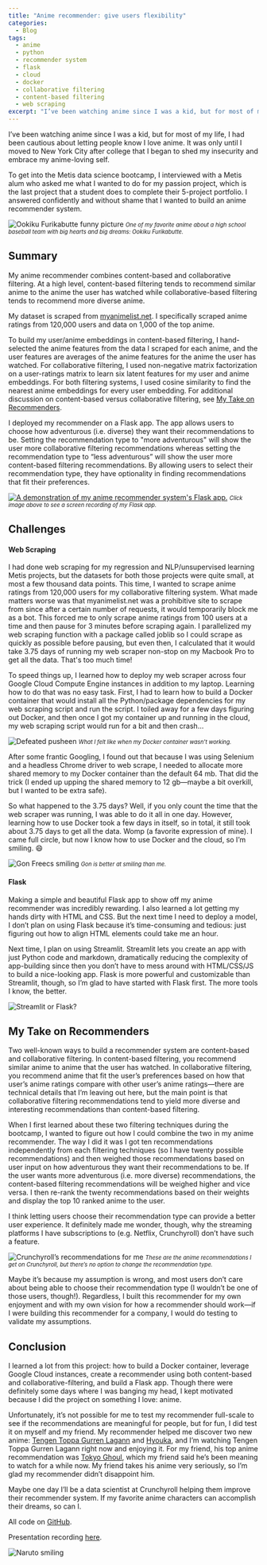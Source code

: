 ```yaml
---
title: "Anime recommender: give users flexibility"
categories:
  - Blog
tags:
  - anime
  - python
  - recommender system
  - flask
  - cloud
  - docker
  - collaborative filtering
  - content-based filtering
  - web scraping
excerpt: "I’ve been watching anime since I was a kid, but for most of my life, I had been cautious about letting people know I love anime."
---
```

I’ve been watching anime since I was a kid, but for most of my life, I had been cautious about letting people know I love anime. It was only until I moved to New York City after college that I began to shed my insecurity and embrace my anime-loving self.

To get into the Metis data science bootcamp, I interviewed with a Metis alum who asked me what I wanted to do for my passion project, which is the last project that a student does to complete their 5-project portfolio. I answered confidently and without shame that I wanted to build an anime recommender system.

![Ookiku Furikabutte funny picture](https://wallpapercave.com/wp/wp5109395.jpg)
<span style="font-size: .8em; font-style: italic;">One of my favorite anime about a high school baseball team with big hearts and big dreams: Ookiku Furikabutte.</span>

## Summary
My anime recommender combines content-based and collaborative filtering. At a high level, content-based filtering tends to recommend similar anime to the anime the user has watched while collaborative-based filtering tends to recommend more diverse anime.

My dataset is scraped from [myanimelist.net](https://myanimelist.net/). I specifically scraped anime ratings from 120,000 users and data on 1,000 of the top anime.

To build my user/anime embeddings in content-based filtering, I hand-selected the anime features from the data I scraped for each anime, and the user features are averages of the anime features for the anime the user has watched. For collaborative filtering, I used non-negative matrix factorization on a user-ratings matrix to learn six latent features for my user and anime embeddings. For both filtering systems, I used cosine similarity to find the nearest anime embeddings for every user embedding. For additional discussion on content-based versus collaborative filtering, see [My Take on Recommenders](#my-take-on-recommenders).

I deployed my recommender on a Flask app. The app allows users to choose how adventurous (i.e. diverse) they want their recommendations to be. Setting the recommendation type to "more adventurous" will show the user more collaborative filtering recommendations whereas setting the recommendation type to “less adventurous” will show the user more content-based filtering recommendations. By allowing users to select their recommendation type, they have optionality in finding recommendations that fit their preferences.

[![A demonstration of my anime recommender system's Flask app.](https://user-images.githubusercontent.com/62628676/97792286-b8978b00-1bb2-11eb-8a9d-7df79a578d28.png)](http://www.youtube.com/watch?v=gIjnmhQGLa4 "anime-recommender-flask-app-demo")
<span style="font-size: .8em; font-style: italic;">Click image above to see a screen recording of my Flask app.</span>

## Challenges
#### Web Scraping

I had done web scraping for my regression and NLP/unsupervised learning Metis projects, but the datasets for both those projects were quite small, at most a few thousand data points. This time, I wanted to scrape anime ratings from 120,000 users for my collaborative filtering system. What made matters worse was that myanimelist.net was a prohibitive site to scrape from since after a certain number of requests, it would temporarily block me as a bot. This forced me to only scrape anime ratings from 100 users at a time and then pause for 3 minutes before scraping again. I parallelized my web scraping function with a package called joblib so I could scrape as quickly as possible before pausing, but even then, I calculated that it would take 3.75 days of running my web scraper non-stop on my Macbook Pro to get all the data. That's too much time!

To speed things up, I learned how to deploy my web scraper across four Google Cloud Compute Engine instances in addition to my laptop. Learning how to do that was no easy task. First, I had to learn how to build a Docker container that would install all the Python/package dependencies for my web scraping script and run the script. I toiled away for a few days figuring out Docker, and then once I got my container up and running in the cloud, my web scraping script would run for a bit and then crash…

![Defeated pusheen](https://www.clipartkey.com/mpngs/m/34-344284_pusheen-cat-clipart-lazy-lazy-pusheen.png)
<span style="font-size: .8em; font-style: italic;">What I felt like when my Docker container wasn't working.</span>

After some frantic Googling, I found out that because I was using Selenium and a headless Chrome driver to web scrape, I needed to allocate more shared memory to my Docker container than the default 64 mb. That did the trick (I ended up upping the shared memory to 12 gb—maybe a bit overkill, but I wanted to be extra safe).

So what happened to the 3.75 days? Well, if you only count the time that the web scraper was running, I was able to do it all in one day. However, learning how to use Docker took a few days in itself, so in total, it still took about 3.75 days to get all the data. Womp (a favorite expression of mine). I came full circle, but now I know how to use Docker and the cloud, so I’m smiling. :smile:

![Gon Freecs smiling](https://carboncostume.com/wordpress/wp-content/uploads/2017/08/gon-freecs.jpg)
<span style="font-size: .8em; font-style: italic;">Gon is better at smiling than me.</span>

#### Flask

Making a simple and beautiful Flask app to show off my anime recommender was incredibly rewarding. I also learned a lot getting my hands dirty with HTML and CSS. But the next time I need to deploy a model, I don’t plan on using Flask because it’s time-consuming and tedious: just figuring out how to align HTML elements could take me an hour.

Next time, I plan on using Streamlit. Streamlit lets you create an app with just Python code and markdown, dramatically reducing the complexity of app-building since then you don’t have to mess around with HTML/CSS/JS to build a nice-looking app. Flask is more powerful and customizable than Streamlit, though, so I’m glad to have started with Flask first. The more tools I know, the better.

![Streamlit or Flask?](https://user-images.githubusercontent.com/62628676/94727114-3c4c2680-032c-11eb-8a73-0c87c9114fe2.png)

## My Take on Recommenders
Two well-known ways to build a recommender system are content-based and collaborative filtering. In content-based filtering, you recommend similar anime to anime that the user has watched. In collaborative filtering, you recommend anime that fit the user’s preferences based on how that user’s anime ratings compare with other user’s anime ratings—there are technical details that I’m leaving out here, but the main point is that collaborative filtering recommendations tend to yield more diverse and interesting recommendations than content-based filtering.

When I first learned about these two filtering techniques during the bootcamp, I wanted to figure out how I could combine the two in my anime recommender. The way I did it was I got ten recommendations independently from each filtering techniques (so I have twenty possible recommendations) and then weighed those recommendations based on user input on how adventurous they want their recommendations to be. If the user wants more adventurous (i.e. more diverse) recommendations, the content-based filtering recommendations will be weighed higher and vice versa. I then re-rank the twenty recommendations based on their weights and display the top 10 ranked anime to the user.

I think letting users choose their recommendation type can provide a better user experience. It definitely made me wonder, though, why the streaming platforms I have subscriptions to (e.g. Netflix, Crunchyroll) don’t have such a feature.

![Crunchyroll’s recommendations for me](https://user-images.githubusercontent.com/62628676/94749921-f2c30200-0352-11eb-8da4-911a25323f79.png)
<span style="font-size: .8em; font-style: italic;">These are the anime recommendations I get on Crunchyroll, but there’s no option to change the recommendation type.</span>

Maybe it’s because my assumption is wrong, and most users don’t care about being able to choose their recommendation type (I wouldn’t be one of those users, though!). Regardless, I built this recommender for my own enjoyment and with my own vision for how a recommender should work—if I were building this recommender for a company, I would do testing to validate my assumptions.

## Conclusion
I learned a lot from this project: how to build a Docker container, leverage Google Cloud instances, create a recommender using both content-based and collaborative-filtering, and build a Flask app. Though there were definitely some days where I was banging my head, I kept motivated because I did the project on something I love: anime.

Unfortunately, it’s not possible for me to test my recommender full-scale to see if the recommendations are meaningful for people, but for fun, I did test it on myself and my friend. My recommender helped me discover two new anime: [Tengen Toppa Gurren Lagann](https://myanimelist.net/anime/2001/Tengen_Toppa_Gurren_Lagann) and [Hyouka](https://myanimelist.net/anime/12189/Hyouka), and I’m watching Tengen Toppa Gurren Lagann right now and enjoying it. For my friend, his top anime recommendation was [Tokyo Ghoul](https://myanimelist.net/anime/22319/Tokyo_Ghoul), which my friend said he’s been meaning to watch for a while now. My friend takes his anime very seriously, so I’m glad my recommender didn’t disappoint him.

Maybe one day I’ll be a data scientist at Crunchyroll helping them improve their recommender system. If my favorite anime characters can accomplish their dreams, so can I.

All code on [GitHub](https://github.com/binh748/anime-recommender).

Presentation recording [here](https://www.youtube.com/watch?v=R3QIN05TJIQ&feature=youtu.be).

![Naruto smiling](https://wallpaperaccess.com/full/1400551.jpg)
